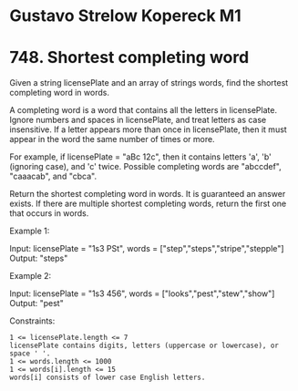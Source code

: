 # Gustavo Strelow Kopereck M1

# 748. Shortest completing word


Given a string licensePlate and an array of strings words, find the shortest completing word in words.

A completing word is a word that contains all the letters in licensePlate. Ignore numbers and spaces in licensePlate, and treat letters as case insensitive. If a letter appears more than once in licensePlate, then it must appear in the word the same number of times or more.

For example, if licensePlate = "aBc 12c", then it contains letters 'a', 'b' (ignoring case), and 'c' twice. Possible completing words are "abccdef", "caaacab", and "cbca".

Return the shortest completing word in words. It is guaranteed an answer exists. If there are multiple shortest completing words, return the first one that occurs in words.

 

Example 1:

Input: licensePlate = "1s3 PSt", words = ["step","steps","stripe","stepple"]
Output: "steps"

Example 2:

Input: licensePlate = "1s3 456", words = ["looks","pest","stew","show"]
Output: "pest"
 

Constraints:

    1 <= licensePlate.length <= 7
    licensePlate contains digits, letters (uppercase or lowercase), or space ' '.
    1 <= words.length <= 1000
    1 <= words[i].length <= 15
    words[i] consists of lower case English letters.

